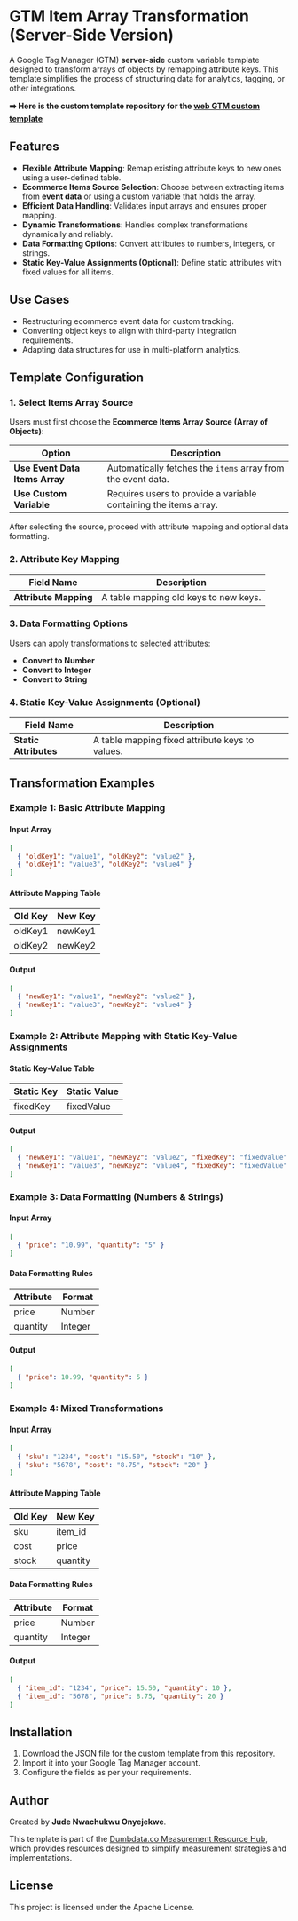 # GTM Item Array Transformation (Server-Side Version)

A Google Tag Manager (GTM) **server-side** custom variable template designed to transform arrays of objects by remapping attribute keys. This template simplifies the process of structuring data for analytics, tagging, or other integrations.

**➡️ Here is the custom template repository for the [web GTM custom template](https://github.com/Jude-Nwachukwu/gtm-item-array-transformation)**


## Features

- **Flexible Attribute Mapping**: Remap existing attribute keys to new ones using a user-defined table.
- **Ecommerce Items Source Selection**: Choose between extracting items from **event data** or using a custom variable that holds the array.
- **Efficient Data Handling**: Validates input arrays and ensures proper mapping.
- **Dynamic Transformations**: Handles complex transformations dynamically and reliably.
- **Data Formatting Options**: Convert attributes to numbers, integers, or strings.
- **Static Key-Value Assignments (Optional)**: Define static attributes with fixed values for all items.

## Use Cases

- Restructuring ecommerce event data for custom tracking.
- Converting object keys to align with third-party integration requirements.
- Adapting data structures for use in multi-platform analytics.

## Template Configuration

### 1. Select Items Array Source

Users must first choose the **Ecommerce Items Array Source (Array of Objects)**:

| Option                            | Description                                                               |
| --------------------------------- | ------------------------------------------------------------------------- |
| **Use Event Data Items Array**    | Automatically fetches the `items` array from the event data.              |
| **Use Custom Variable**           | Requires users to provide a variable containing the items array.          |

After selecting the source, proceed with attribute mapping and optional data formatting.

### 2. Attribute Key Mapping

| Field Name            | Description                           |
| --------------------- | ------------------------------------- |
| **Attribute Mapping** | A table mapping old keys to new keys. |

### 3. Data Formatting Options

Users can apply transformations to selected attributes:

- **Convert to Number**
- **Convert to Integer**
- **Convert to String**

### 4. Static Key-Value Assignments (Optional)

| Field Name            | Description                                     |
| --------------------- | ----------------------------------------------- |
| **Static Attributes** | A table mapping fixed attribute keys to values. |

## Transformation Examples

### Example 1: Basic Attribute Mapping

#### Input Array
```json
[
  { "oldKey1": "value1", "oldKey2": "value2" },
  { "oldKey1": "value3", "oldKey2": "value4" }
]
```

#### Attribute Mapping Table
| Old Key | New Key |
| ------- | ------- |
| oldKey1 | newKey1 |
| oldKey2 | newKey2 |

#### Output
```json
[
  { "newKey1": "value1", "newKey2": "value2" },
  { "newKey1": "value3", "newKey2": "value4" }
]
```

### Example 2: Attribute Mapping with Static Key-Value Assignments

#### Static Key-Value Table
| Static Key | Static Value |
| ---------- | ------------ |
| fixedKey   | fixedValue   |

#### Output
```json
[
  { "newKey1": "value1", "newKey2": "value2", "fixedKey": "fixedValue" },
  { "newKey1": "value3", "newKey2": "value4", "fixedKey": "fixedValue" }
]
```

### Example 3: Data Formatting (Numbers & Strings)

#### Input Array
```json
[
  { "price": "10.99", "quantity": "5" }
]
```

#### Data Formatting Rules
| Attribute | Format  |
| --------- | ------- |
| price     | Number  |
| quantity  | Integer |

#### Output
```json
[
  { "price": 10.99, "quantity": 5 }
]
```

### Example 4: Mixed Transformations

#### Input Array
```json
[
  { "sku": "1234", "cost": "15.50", "stock": "10" },
  { "sku": "5678", "cost": "8.75", "stock": "20" }
]
```

#### Attribute Mapping Table
| Old Key | New Key  |
| ------- | -------  |
| sku     | item_id  |
| cost    | price    |
| stock   | quantity |

#### Data Formatting Rules
| Attribute | Format  |
| --------- | ------- |
| price     | Number  |
| quantity  | Integer |

#### Output
```json
[
  { "item_id": "1234", "price": 15.50, "quantity": 10 },
  { "item_id": "5678", "price": 8.75, "quantity": 20 }
]
```

## Installation

1. Download the JSON file for the custom template from this repository.
2. Import it into your Google Tag Manager account.
3. Configure the fields as per your requirements.

## Author

Created by **Jude Nwachukwu Onyejekwe**.

This template is part of the [Dumbdata.co Measurement Resource Hub](https://dumbdata.co), which provides resources designed to simplify measurement strategies and implementations.

## License

This project is licensed under the Apache License.

